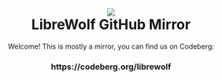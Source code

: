 <h1 align="center"><img src="https://avatars.githubusercontent.com/u/52249749?s=64"><br/>LibreWolf GitHub Mirror</h1>
<p align="center">Welcome! This is mostly a mirror, you can find us on Codeberg:</p>
<h3 align="center">https://codeberg.org/librewolf</h3>
